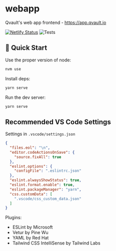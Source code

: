# webapp

Qvault's web app frontend - https://app.qvault.io

[![Netlify Status](https://api.netlify.com/api/v1/badges/1e61fa8a-eb49-4d5b-96e0-b1696a617e58/deploy-status)](https://app.netlify.com/sites/qvaultclassroom/deploys) ![Tests](https://github.com/qvault/webapp/workflows/Tests/badge.svg)

## 🚀 Quick Start

Use the proper version of node:

```bash
nvm use
```

Install deps:

```bash
yarn serve
```

Run the dev server:

```bash
yarn serve
```

## Recommended VS Code Settings

Settings in `.vscode/settings.json`

```json
{
  "files.eol": "\n",
  "editor.codeActionsOnSave": {
    "source.fixAll": true
  },
  "eslint.options": {
    "configFile": ".eslintrc.json"
  },
  "eslint.alwaysShowStatus": true,
  "eslint.format.enable": true,
  "eslint.packageManager": "yarn",
  "css.customData": [
    ".vscode/css_custom_data.json"
  ]
}
```

Plugins:

* ESLint by Microsoft
* Vetur by Pine Wu
* YAML by Red Hat
* Tailwind CSS IntelliSense by Tailwind Labs
